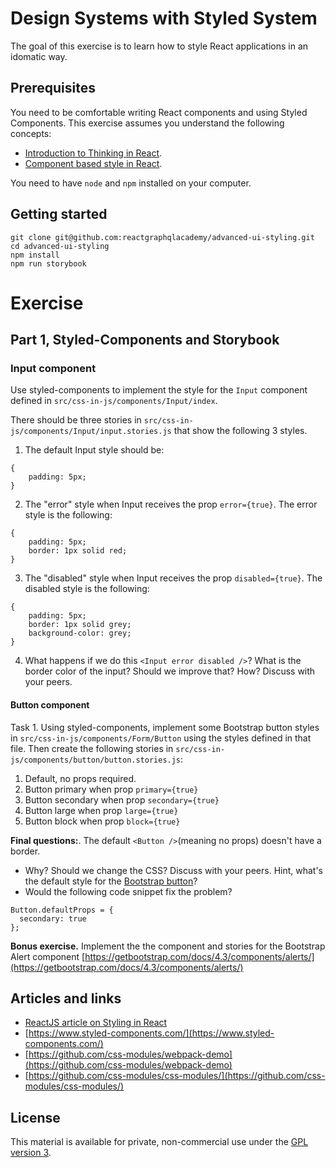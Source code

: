 # Design Systems with Styled System

The goal of this exercise is to learn how to style React applications in an idomatic way.

## Prerequisites

You need to be comfortable writing React components and using Styled Components. This exercise assumes you understand the following concepts:

- [Introduction to Thinking in React](https://reactgraphql.academy/react/introduction-to-thinking-in-react/).
- [Component based style in React](https://reactgraphql.academy/react/styling-in-react/).

You need to have `node` and `npm` installed on your computer.

## Getting started

```console
git clone git@github.com:reactgraphqlacademy/advanced-ui-styling.git
cd advanced-ui-styling
npm install
npm run storybook
```

# Exercise

## Part 1, Styled-Components and Storybook

### Input component

Use styled-components to implement the style for the `Input` component defined in `src/css-in-js/components/Input/index`.

There should be three stories in `src/css-in-js/components/Input/input.stories.js` that show the following 3 styles.

1. The default Input style should be:

```
{
    padding: 5px;
}
```

2. The "error" style when Input receives the prop `error={true}`. The error style is the following:

```
{
    padding: 5px;
    border: 1px solid red;
}
```

3. The "disabled" style when Input receives the prop `disabled={true}`. The disabled style is the following:

```
{
    padding: 5px;
    border: 1px solid grey;
    background-color: grey;
}
```

4. What happens if we do this `<Input error disabled />`? What is the border color of the input? Should we improve that? How? Discuss with your peers.

#### Button component

Task 1. Using styled-components, implement some Bootstrap button styles in `src/css-in-js/components/Form/Button` using the styles defined in that file. Then create the following stories in `src/css-in-js/components/button/button.stories.js`:

1. Default, no props required.
2. Button primary when prop `primary={true}`
3. Button secondary when prop `secondary={true}`
4. Button large when prop `large={true}`
5. Button block when prop `block={true}`

**Final questions:**. The default `<Button />`(meaning no props) doesn't have a border.

- Why? Should we change the CSS? Discuss with your peers. Hint, what's the default style for the [Bootstrap button](https://getbootstrap.com/docs/4.3/components/buttons/)?
- Would the following code snippet fix the problem?

```
Button.defaultProps = {
  secondary: true
};
```

**Bonus exercise.** Implement the the component and stories for the Bootstrap Alert component [https://getbootstrap.com/docs/4.3/components/alerts/](https://getbootstrap.com/docs/4.3/components/alerts/)


## Articles and links

- [ReactJS article on Styling in React](https://reactgraphql.academy/react/styling-in-react/)
- [https://www.styled-components.com/](https://www.styled-components.com/)
- [https://github.com/css-modules/webpack-demo](https://github.com/css-modules/webpack-demo)
- [https://github.com/css-modules/css-modules/](https://github.com/css-modules/css-modules/)

## License

This material is available for private, non-commercial use under the [GPL version 3](http://www.gnu.org/licenses/gpl-3.0-standalone.html).
